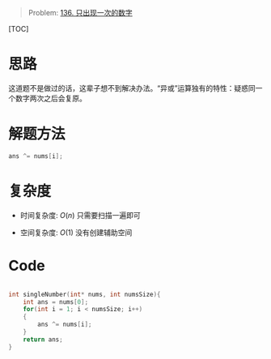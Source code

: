 > Problem: [136. 只出现一次的数字](https://leetcode.cn/problems/single-number/description/)

[TOC]

# 思路
这道题不是做过的话，这辈子想不到解决办法。“异或”运算独有的特性：疑惑同一个数字两次之后会复原。

# 解题方法
```c
ans ^= nums[i];
```

# 复杂度
- 时间复杂度: 
 $O(n)$
只需要扫描一遍即可

- 空间复杂度: 
$O(1)$
没有创建辅助空间


# Code
```C []

int singleNumber(int* nums, int numsSize){
    int ans = nums[0];
    for(int i = 1; i < numsSize; i++)
    {
        ans ^= nums[i];
    }
    return ans;
}
```
